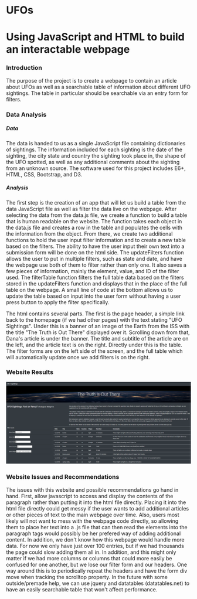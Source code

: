 # UFOs

# Using JavaScript and HTML to build an interactable webpage

### Introduction

The purpose of the project is to create a webpage to contain an article about UFOs as well as a searchable table of information about different UFO sightings. The table in particular should be searchable via an entry form for filters.

### Data Analysis

##### Data

The data is handed to us as a single JavaScript file containing dictionaries of sightings. The information included for each sighting is the date of the sighting,  the city state and country the sighting took place in, the shape of the UFO spotted, as well as any additional comments about the sighting from an unknown source. The software used for this project includes E6+, HTML, CSS, Bootstrap, and D3.

##### Analysis

The first step is the creation of an app that will let us build a table from the data JavaScript file as well as filter the data live on the webpage. After selecting the data from the data.js file, we create a function to build a table that is human readable on the website. The function takes each object in the data.js file and creates a row in the table and populates the cells with the information from the object. From there, we create two additional functions to hold the user input filter information and to create a new table based on the filters. The ability to have the user input their own text into a submission form will be done on the html side. The updateFilters function allows the user to put in multiple filters, such as state and date, and have the webpage use both of them to filter rather than only one. It also saves a few pieces of information, mainly the element, value, and ID of the filter used. The filterTable function filters the full table data based on the filters stored in the updateFilters function and displays that in the place of the full table on the webpage. A small line of code at the bottom allows us to update the table based on input into the user form without having a user press button to apply the filter specifically.

The html contains several parts. The first is the page header, a simple link back to the homepage (if we had other pages) with the text stating "UFO Sightings". Under this is a banner of an image of the Earth from the ISS with the title "The Truth is Out There" displayed over it. Scrolling down from that, Dana's article is under the banner. The title and subtitle of the article are on the left, and the article text is on the right. Directly under this is the table. The filter forms are on the left side of the screen, and the full table which will automatically update once we add filters is on the right.

### Website Results

![](https://github.com/roeggealissa/UFOs/blob/292a17facd92c554d438436bc00de62cc85326a5/images/webpage_snapshot.png)

### Website Issues and Recommendations 

The issues with this website and possible recommendations go hand in hand. First, allow javascript to access and display the contents of the paragraph rather than putting it into the html file directly. Placing it into the html file directly could get messy if the user wants to add additional articles or other pieces of text to the main webpage over time. Also, users most likely will not want to mess with the webpage code directly, so allowing them to place her text into a .js file that can then read the elements into the paragraph tags would possibly be her prefered way of adding additional content. In addition, we don't know how this webpage would handle more data. For now we only have just over 100 entries, but if we had thousands the page could slow adding them all in. In addition, and this might only matter if we had more columns or columns that could more easily be confused for one another, but we lose our filter form and our headers. One way around this is to periodically repeat the headers and have the form div move when tracking the scrolltop property. In the future with some outside/premade help, we can use jquery and datatables (datatables.net) to have an easily searchable table that won't affect performance.

